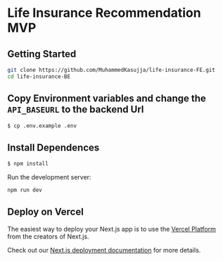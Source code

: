 # Life Insurance Recommendation MVP

## Getting Started

```bash
git clone https://github.com/MuhammedKasujja/life-insurance-FE.git
cd life-insurance-BE
```

## Copy Environment variables and change the `API_BASEURL` to the backend Url
```bash
$ cp .env.example .env
```

## Install Dependences

```bash
$ npm install
```

Run the development server:

```bash
npm run dev
```

## Deploy on Vercel

The easiest way to deploy your Next.js app is to use the [Vercel Platform](https://vercel.com/new?utm_medium=default-template&filter=next.js&utm_source=create-next-app&utm_campaign=create-next-app-readme) from the creators of Next.js.

Check out our [Next.js deployment documentation](https://nextjs.org/docs/app/building-your-application/deploying) for more details.
